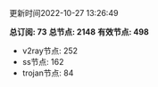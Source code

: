 更新时间2022-10-27 13:26:49

**总订阅: 73**
**总节点: 2148**
**有效节点: 498**
- v2ray节点: 252
- ss节点: 162
- trojan节点: 84
